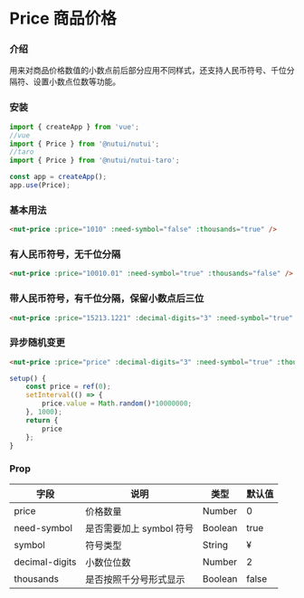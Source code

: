 # Price 商品价格

### 介绍

用来对商品价格数值的小数点前后部分应用不同样式，还支持人民币符号、千位分隔符、设置小数点位数等功能。

### 安装

``` javascript
import { createApp } from 'vue';
//vue
import { Price } from '@nutui/nutui';
//taro
import { Price } from '@nutui/nutui-taro';

const app = createApp();
app.use(Price);

```


### 基本用法

``` html
<nut-price :price="1010" :need-symbol="false" :thousands="true" />
```

### 有人民币符号，无千位分隔

``` html
<nut-price :price="10010.01" :need-symbol="true" :thousands="false" />
```

### 带人民币符号，有千位分隔，保留小数点后三位

``` html
<nut-price :price="15213.1221" :decimal-digits="3" :need-symbol="true" :thousands="true" />
```
### 异步随机变更

``` html
<nut-price :price="price" :decimal-digits="3" :need-symbol="true" :thousands="true" />
```
``` javascript
setup() {
    const price = ref(0);
    setInterval(() => {
        price.value = Math.random()*10000000;
    }, 1000);
    return {
        price
    };
}
```

### Prop

| 字段           | 说明                     | 类型    | 默认值 |
|----------------|--------------------------|---------|--------|
| price          | 价格数量                 | Number  | 0      |
| need-symbol    | 是否需要加上 symbol 符号 | Boolean | true   |
| symbol         | 符号类型                 | String  | &yen;  |
| decimal-digits | 小数位位数               | Number  | 2      |
| thousands      | 是否按照千分号形式显示   | Boolean | false  |